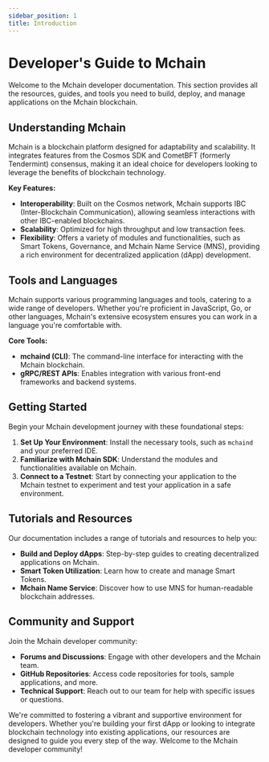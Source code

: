 ```yaml
---
sidebar_position: 1
title: Introduction
---
```


# Developer's Guide to Mchain

Welcome to the Mchain developer documentation. This section provides all the resources, guides, and tools you need to build, deploy, and manage applications on the Mchain blockchain.

## Understanding Mchain

Mchain is a blockchain platform designed for adaptability and scalability. It integrates features from the Cosmos SDK and CometBFT (formerly Tendermint) consensus, making it an ideal choice for developers looking to leverage the benefits of blockchain technology.

**Key Features:**

- **Interoperability**: Built on the Cosmos network, Mchain supports IBC (Inter-Blockchain Communication), allowing seamless interactions with other IBC-enabled blockchains.
- **Scalability**: Optimized for high throughput and low transaction fees.
- **Flexibility**: Offers a variety of modules and functionalities, such as Smart Tokens, Governance, and Mchain Name Service (MNS), providing a rich environment for decentralized application (dApp) development.

## Tools and Languages

Mchain supports various programming languages and tools, catering to a wide range of developers. Whether you're proficient in JavaScript, Go, or other languages, Mchain's extensive ecosystem ensures you can work in a language you're comfortable with.

**Core Tools:**

- **mchaind (CLI)**: The command-line interface for interacting with the Mchain blockchain.
- **gRPC/REST APIs**: Enables integration with various front-end frameworks and backend systems.

## Getting Started

Begin your Mchain development journey with these foundational steps:

1. **Set Up Your Environment**: Install the necessary tools, such as `mchaind` and your preferred IDE.
2. **Familiarize with Mchain SDK**: Understand the modules and functionalities available on Mchain.
3. **Connect to a Testnet**: Start by connecting your application to the Mchain testnet to experiment and test your application in a safe environment.

## Tutorials and Resources

Our documentation includes a range of tutorials and resources to help you:

- **Build and Deploy dApps**: Step-by-step guides to creating decentralized applications on Mchain.
- **Smart Token Utilization**: Learn how to create and manage Smart Tokens.
- **Mchain Name Service**: Discover how to use MNS for human-readable blockchain addresses.

## Community and Support

Join the Mchain developer community:

- **Forums and Discussions**: Engage with other developers and the Mchain team.
- **GitHub Repositories**: Access code repositories for tools, sample applications, and more.
- **Technical Support**: Reach out to our team for help with specific issues or questions.

We're committed to fostering a vibrant and supportive environment for developers. Whether you're building your first dApp or looking to integrate blockchain technology into existing applications, our resources are designed to guide you every step of the way. Welcome to the Mchain developer community!